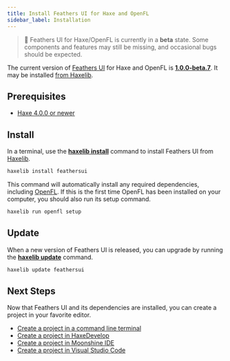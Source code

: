 ```yaml
---
title: Install Feathers UI for Haxe and OpenFL
sidebar_label: Installation
---
```


> 🚨 Feathers UI for Haxe/OpenFL is currently in a **beta** state. Some components and features may still be missing, and occasional bugs should be expected.

The current version of [Feathers UI](/) for Haxe and OpenFL is [**1.0.0-beta.7**](https://github.com/feathersui/feathersui-openfl/blob/v1.0.0-beta.7/CHANGELOG.md). It may be installed [from Haxelib](https://lib.haxe.org/p/feathersui).

## Prerequisites

- [Haxe 4.0.0 or newer](https://haxe.org/download/)

## Install

In a terminal, use the [**haxelib install**](https://lib.haxe.org/documentation/using-haxelib/#install) command to install Feathers UI from [Haxelib](https://lib.haxe.org).

```sh
haxelib install feathersui
```

This command will automatically install any required dependencies, including [OpenFL](https://openfl.org/). If this is the first time OpenFL has been installed on your computer, you should also run its setup command.

```sh
haxelib run openfl setup
```

## Update

When a new version of Feathers UI is released, you can upgrade by running the [**haxelib update**](https://lib.haxe.org/documentation/using-haxelib/#update) command.

```sh
haxelib update feathersui
```

## Next Steps

Now that Feathers UI and its dependencies are installed, you can create a project in your favorite editor.

- [Create a project in a command line terminal](terminal-new-project.md)
- [Create a project in HaxeDevelop](haxedevelop.md)
- [Create a project in Moonshine IDE](moonshine-ide.md)
- [Create a project in Visual Studio Code](visual-studio-code.md)

